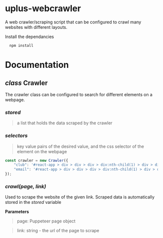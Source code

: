# **uplus-webcrawler**

A web crawler/scraping script that can be configured to crawl many websites with different layouts.

Install the dependancies

```console
  npm install
```

# **Documentation**

## *class* Crawler

The crawler class can be configured to search for different elements on a webpage.

### *stored*
> a list that holds the data scraped by the crawler

### *selectors*
>key value pairs of the desired value, and the css selector of the element on the webpage

```javascript
const crawler = new Crawler({
    "club": '#react-app > div > div > div > div:nth-child(1) > div > div:nth-child(2) > div > div:nth-child(1) > h1',
    "email": '#react-app > div > div > div > div:nth-child(1) > div > div:nth-child(2) > div > div:nth-child(4) > div > div:nth-child(2) > div:nth-child(2)' // 'a[href*="@"]'
});
```

### *crawl(page, link)*
Used to scrape the website of the given link. Scraped data is automatically stored in the *stored* variable
  
**Parameters**
> page: Puppeteer page object

> link: string - the url of the page to scrape
    


